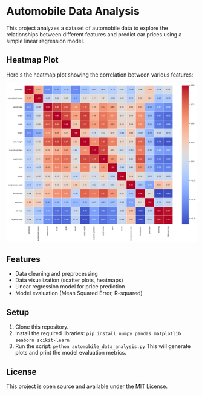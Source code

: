 # Automobile Data Analysis

This project analyzes a dataset of automobile data to explore the relationships between different features and predict car prices using a simple linear regression model.

## Heatmap Plot

Here's the heatmap plot showing the correlation between various features:

![heatmap_plot](./heatmap_plot.png)

## Features

- Data cleaning and preprocessing
- Data visualization (scatter plots, heatmaps)
- Linear regression model for price prediction
- Model evaluation (Mean Squared Error, R-squared)

## Setup

1. Clone this repository.
2. Install the required libraries:
```pip install numpy pandas matplotlib seaborn scikit-learn```
3. Run the script:
```python automobile_data_analysis.py```
This will generate plots and print the model evaluation metrics.
## License

This project is open source and available under the MIT License.

